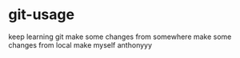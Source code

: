 # git-usage
keep learning git
make some changes from somewhere
make some changes from local
make myself anthonyyy